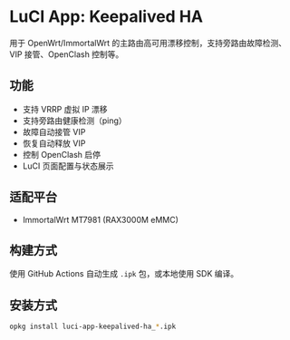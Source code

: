 # LuCI App: Keepalived HA

用于 OpenWrt/ImmortalWrt 的主路由高可用漂移控制，支持旁路由故障检测、VIP 接管、OpenClash 控制等。

## 功能
- 支持 VRRP 虚拟 IP 漂移
- 支持旁路由健康检测（ping）
- 故障自动接管 VIP
- 恢复自动释放 VIP
- 控制 OpenClash 启停
- LuCI 页面配置与状态展示

## 适配平台
- ImmortalWrt MT7981 (RAX3000M eMMC)

## 构建方式
使用 GitHub Actions 自动生成 `.ipk` 包，或本地使用 SDK 编译。

## 安装方式
```bash
opkg install luci-app-keepalived-ha_*.ipk
